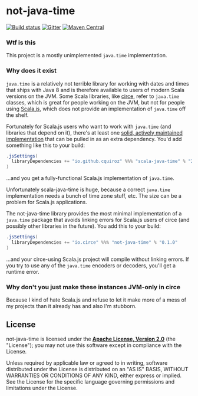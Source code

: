 # not-java-time

[![Build status](https://img.shields.io/travis/circe/not-java-time/master.svg)](https://travis-ci.org/circe/not-java-time)
[![Gitter](https://img.shields.io/badge/gitter-join%20chat-green.svg)](https://gitter.im/circe/circe)
[![Maven Central](https://img.shields.io/maven-central/v/io.circe/not-java-time_sjs0.6_2.13.svg)](https://maven-badges.herokuapp.com/maven-central/io.circe/not-java-time_sjs0.6_2.13)

### Wtf is this

This project is a mostly unimplemented `java.time` implementation.

### Why does it exist

`java.time` is a relatively not terrible library for working with dates and times that ships with
Java 8 and is therefore available to users of modern Scala versions on the JVM. Some Scala
libraries, like [circe][circe], refer to `java.time` classes, which is great for people working on
the JVM, but not for people using [Scala.js][scalajs], which does not provide an implementation of
`java.time` off the shelf.

Fortunately for Scala.js users who want to work with `java.time` (and libraries that depend on it),
there's at least one [solid, actively maintained implementation](https://github.com/cquiroz/scala-java-time)
that can be pulled in as an extra dependency. You'd add something like this to your build:

```scala
.jsSettings(
  libraryDependencies += "io.github.cquiroz" %%% "scala-java-time" % "2.0.0-RC3"
)
```
…and you get a fully-functional Scala.js implementation of `java.time`.


Unfortunately scala-java-time is huge, because a correct `java.time` implementation needs a bunch of
time zone stuff, etc. The size can be a problem for Scala.js applications.

The not-java-time library provides the most minimal implementation of a `java.time` package that
avoids linking errors for Scala.js users of circe (and possibly other libraries in the future). You
add this to your build:

```scala
.jsSettings(
  libraryDependencies += "io.circe" %%% "not-java-time" % "0.1.0"
)
```

…and your circe-using Scala.js project will compile without linking errors. If you try to use any of
the `java.time` encoders or decoders, you'll get a runtime error.

### Why don't you just make these instances JVM-only in circe

Because I kind of hate Scala.js and refuse to let it make more of a mess of my projects than it
already has and also I'm stubborn.

## License

not-java-time is licensed under the **[Apache License, Version 2.0][apache]** (the
"License"); you may not use this software except in compliance with the License.

Unless required by applicable law or agreed to in writing, software
distributed under the License is distributed on an "AS IS" BASIS,
WITHOUT WARRANTIES OR CONDITIONS OF ANY KIND, either express or implied.
See the License for the specific language governing permissions and
limitations under the License.

[apache]: http://www.apache.org/licenses/LICENSE-2.0
[circe]: https://github.com/travisbrown/circe
[scala-java-time]: https://github.com/cquiroz/scala-java-time
[scalajs]: https://www.scala-js.org/

